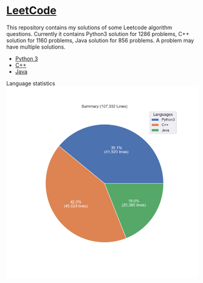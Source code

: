 # [LeetCode](https://leetcode.com/)

This repository contains my solutions of some Leetcode algorithm questions.
Currently it contains Python3 solution for 1286 problems, C++ solution for 1160 problems, Java solution for 856 problems.
A problem may have multiple solutions.

* [Python 3](python3.md)
* [C++](cpp.md)
* [Java](java.md)

Language statistics
![summary](images/pie.png)
